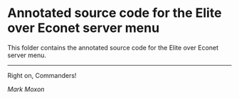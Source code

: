 # Annotated source code for the Elite over Econet server menu

This folder contains the annotated source code for the Elite over Econet server menu.

---

Right on, Commanders!

_Mark Moxon_